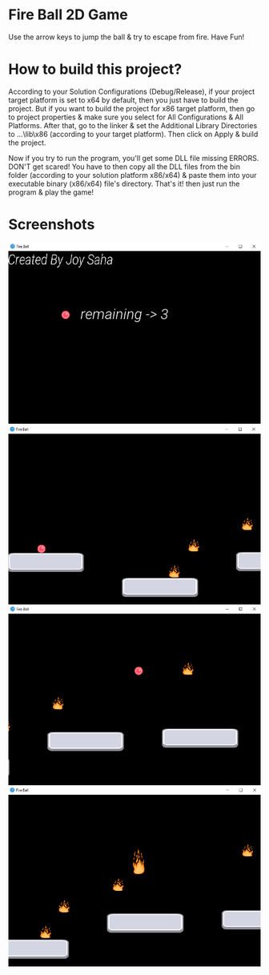 # Fire Ball 2D Game
Use the arrow keys to jump the ball & try to escape from fire. Have Fun!

# How to build this project?
According to your Solution Configurations (Debug/Release), 
if your project target platform is set to x64 by default, then you just have to build the project. But if you want to build the project for x86 target platform, 
then go to project properties & make sure you select for All Configurations & All Platforms. After that, go to the linker & set the Additional Library Directories to ...\lib\x86 (according to your target platform). Then click on Apply & build the project.

Now if you try to run the program, you'll get some DLL file missing ERRORS. DON'T get scared! You have to then copy all the DLL files from the bin folder (according to your solution platform x86/x64) & paste them into your executable binary (x86/x64) file's directory. That's it! then just run the program & play the game!
# Screenshots
![FireBall](/Resources/Branding/1.png?raw=true"Screenshots")
![FireBall](/Resources/Branding/2.png?raw=true"Screenshots")
![FireBall](/Resources/Branding/3.png?raw=true"Screenshots")
![FireBall](/Resources/Branding/4.png?raw=true"Screenshots")
